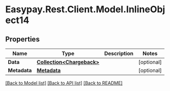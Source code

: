 # Easypay.Rest.Client.Model.InlineObject14

## Properties

Name | Type | Description | Notes
------------ | ------------- | ------------- | -------------
**Data** | [**Collection&lt;Chargeback&gt;**](Chargeback.md) |  | [optional] 
**Metadata** | [**Metadata**](Metadata.md) |  | [optional] 

[[Back to Model list]](../README.md#documentation-for-models) [[Back to API list]](../README.md#documentation-for-api-endpoints) [[Back to README]](../README.md)

